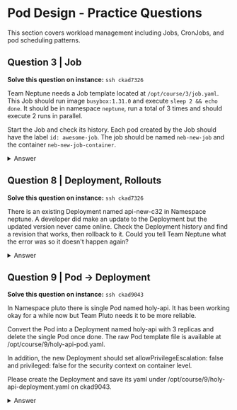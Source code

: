 # Pod Design - Practice Questions

This section covers workload management including Jobs, CronJobs, and pod scheduling patterns.

## Question 3 | Job

**Solve this question on instance:** `ssh ckad7326`

Team Neptune needs a Job template located at `/opt/course/3/job.yaml`. This Job should run image `busybox:1.31.0` and execute `sleep 2 && echo done`. It should be in namespace `neptune`, run a total of 3 times and should execute 2 runs in parallel.

Start the Job and check its history. Each pod created by the Job should have the label `id: awesome-job`. The job should be named `neb-new-job` and the container `neb-new-job-container`.

<details>
<summary>Answer</summary>

### Generate the initial Job YAML:
```bash
k -n neptune create job neb-new-job --image=busybox:1.31.0 --dry-run=client -oyaml > /opt/course/3/job.yaml -- sh -c "sleep 2 && echo done"
```

Edit the YAML file to add required specifications:
```yaml
# /opt/course/3/job.yaml
apiVersion: batch/v1
kind: Job
metadata:
  creationTimestamp: null
  name: neb-new-job
  namespace: neptune      # add
spec:
  completions: 3          # add
  parallelism: 2          # add
  template:
    metadata:
      creationTimestamp: null
      labels:             # add
        id: awesome-job   # add
    spec:
      containers:
      - command:
        - sh
        - -c
        - sleep 2 && echo done
        image: busybox:1.31.0
        name: neb-new-job-container # update
        resources: {}
      restartPolicy: Never
status: {}
```

Create the Job:
```bash
k -f /opt/course/3/job.yaml create
```

Monitor the Job execution - you should see two pods running in parallel at most, but three total:

```bash
➜ k -n neptune get pod,job | grep neb-new-job
pod/neb-new-job-jhq2g              0/1     ContainerCreating   0          4s
pod/neb-new-job-vf6ts              0/1     ContainerCreating   0          4s
job.batch/neb-new-job   0/3           4s         5s

➜ k -n neptune get pod,job | grep neb-new-job
pod/neb-new-job-gm8sz              0/1     ContainerCreating   0          0s
pod/neb-new-job-jhq2g              0/1     Completed           0          10s
pod/neb-new-job-vf6ts              1/1     Running             0          10s
job.batch/neb-new-job   1/3           10s        11s

➜ k -n neptune get pod,job | grep neb-new-job
pod/neb-new-job-gm8sz              0/1     Completed          0          12s
pod/neb-new-job-jhq2g              0/1     Completed          0          22s
pod/neb-new-job-vf6ts              0/1     Completed          0          22s
job.batch/neb-new-job   3/3           21s        23s
```

Check the Job history:
```bash
➜ k -n neptune describe job neb-new-job
...
Events:
  Type    Reason            Age    From            Message
  ----    ------            ----   ----            -------
  Normal  SuccessfulCreate  2m52s  job-controller  Created pod: neb-new-job-jhq2g
  Normal  SuccessfulCreate  2m52s  job-controller  Created pod: neb-new-job-vf6ts
  Normal  SuccessfulCreate  2m42s  job-controller  Created pod: neb-new-job-gm8sz
```

The events show that two pods ran in parallel initially, and the third pod was created after one of the first two completed.

</details>

## Question 8 | Deployment, Rollouts

**Solve this question on instance:** `ssh ckad7326`

There is an existing Deployment named api-new-c32 in Namespace neptune. A developer did make an update to the Deployment but the updated version never came online. Check the Deployment history and find a revision that works, then rollback to it. Could you tell Team Neptune what the error was so it doesn't happen again?

<details>
<summary>Answer</summary>

```bash
k -n neptune get deploy # overview
k -n neptune rollout -h
k -n neptune rollout history -h
```

```bash
➜ k -n neptune rollout history deploy api-new-c32
deployment.extensions/api-new-c32 
REVISION  CHANGE-CAUSE
1         <none>
2         kubectl edit deployment api-new-c32 --namespace=neptune
3         kubectl edit deployment api-new-c32 --namespace=neptune
4         kubectl edit deployment api-new-c32 --namespace=neptune
5         kubectl edit deployment api-new-c32 --namespace=neptune
```

We see 5 revisions, let's check Pod and Deployment status:

```bash
➜ k -n neptune get deploy,pod | grep api-new-c32
deployment.extensions/api-new-c32    3/3     1            3           141m

pod/api-new-c32-65d998785d-jtmqq    1/1     Running            0          141m
pod/api-new-c32-686d6f6b65-mj2fp    1/1     Running            0          141m
pod/api-new-c32-6dd45bdb68-2p462    1/1     Running            0          141m
pod/api-new-c32-7d64747c87-zh648    0/1     ImagePullBackOff   0          141m
```

Let's check the pod for errors:

```bash
➜ k -n neptune describe pod api-new-c32-7d64747c87-zh648 | grep -i error
  ...  Error: ImagePullBackOff
```

```bash
➜ k -n neptune describe pod api-new-c32-7d64747c87-zh648 | grep -i image
    Image:          ngnix:1.16.3
    Image ID:
      Reason:       ImagePullBackOff
  Warning  Failed  4m28s (x616 over 144m)  kubelet, gke-s3ef67020-28c5-45f7--default-pool-248abd4f-s010  Error: ImagePullBackOff
```

Someone seems to have added a new image with a spelling mistake in the name ngnix:1.16.3, that's the reason we can tell Team Neptune!

Now let's revert to the previous version:

```bash
k -n neptune rollout undo deploy api-new-c32
```

Does this one work?

```bash
➜ k -n neptune get deploy api-new-c32
NAME          READY   UP-TO-DATE   AVAILABLE   AGE
api-new-c32   3/3     3            3           146m
```

Yes! All up-to-date and available.

Also a fast way to get an overview of the ReplicaSets of a Deployment and their images could be done with:

```bash
k -n neptune get rs -o wide | grep api-new-c32
```

</details>

## Question 9 | Pod -> Deployment

**Solve this question on instance:** `ssh ckad9043`

In Namespace pluto there is single Pod named holy-api. It has been working okay for a while now but Team Pluto needs it to be more reliable.

Convert the Pod into a Deployment named holy-api with 3 replicas and delete the single Pod once done. The raw Pod template file is available at /opt/course/9/holy-api-pod.yaml.

In addition, the new Deployment should set allowPrivilegeEscalation: false and privileged: false for the security context on container level.

Please create the Deployment and save its yaml under /opt/course/9/holy-api-deployment.yaml on ckad9043.

<details>
<summary>Answer</summary>

There are multiple ways to do this, one is to copy an Deployment example from https://kubernetes.io/docs and then merge it with the existing Pod yaml. That's what we will do now:

```bash
cp /opt/course/9/holy-api-pod.yaml /opt/course/9/holy-api-deployment.yaml # make a copy!

vim /opt/course/9/holy-api-deployment.yaml
```

Now copy/use a Deployment example yaml and put the Pod's metadata: and spec: into the Deployment's template: section:

```yaml
# /opt/course/9/holy-api-deployment.yaml
apiVersion: apps/v1
kind: Deployment
metadata:
  name: holy-api        # name stays the same
  namespace: pluto      # important
spec:
  replicas: 3           # 3 replicas
  selector:
    matchLabels:
      id: holy-api      # set the correct selector
  template:
    # => from here down its the same as the pods metadata: and spec: sections
    metadata:
      labels:
        id: holy-api
      name: holy-api
    spec:
      containers:
      - env:
        - name: CACHE_KEY_1
          value: b&MTCi0=[T66RXm!jO@
        - name: CACHE_KEY_2
          value: PCAILGej5Ld@Q%{Q1=#
        - name: CACHE_KEY_3
          value: 2qz-]2OJlWDSTn_;RFQ
        image: nginx:1.17.3-alpine
        name: holy-api-container
        securityContext:                   # add
          allowPrivilegeEscalation: false  # add
          privileged: false                # add
        volumeMounts:
        - mountPath: /cache1
          name: cache-volume1
        - mountPath: /cache2
          name: cache-volume2
        - mountPath: /cache3
          name: cache-volume3
      volumes:
      - emptyDir: {}
        name: cache-volume1
      - emptyDir: {}
        name: cache-volume2
      - emptyDir: {}
        name: cache-volume3
```

To indent multiple lines using vim you should set the shiftwidth using :set shiftwidth=2. Then mark multiple lines using Shift v and the up/down keys.
To then indent the marked lines press > or < and to repeat the action press .

Next create the new Deployment:

```bash
k -f /opt/course/9/holy-api-deployment.yaml create
```

and confirm it's running:

```bash
➜ k -n pluto get pod | grep holy
NAME                        READY   STATUS    RESTARTS   AGE
holy-api                    1/1     Running   0          19m
holy-api-5dbfdb4569-8qr5x   1/1     Running   0          30s
holy-api-5dbfdb4569-b5clh   1/1     Running   0          30s
holy-api-5dbfdb4569-rj2gz   1/1     Running   0          30s
```

Finally delete the single Pod:

```bash
k -n pluto delete pod holy-api --force --grace-period=0
```

```bash
➜ k -n pluto get pod,deployment | grep holy
pod/holy-api-5dbfdb4569-8qr5x   1/1     Running   0          2m4s
pod/holy-api-5dbfdb4569-b5clh   1/1     Running   0          2m4s
pod/holy-api-5dbfdb4569-rj2gz   1/1     Running   0          2m4s

deployment.extensions/holy-api   3/3     3            3           2m4s
```

</details>